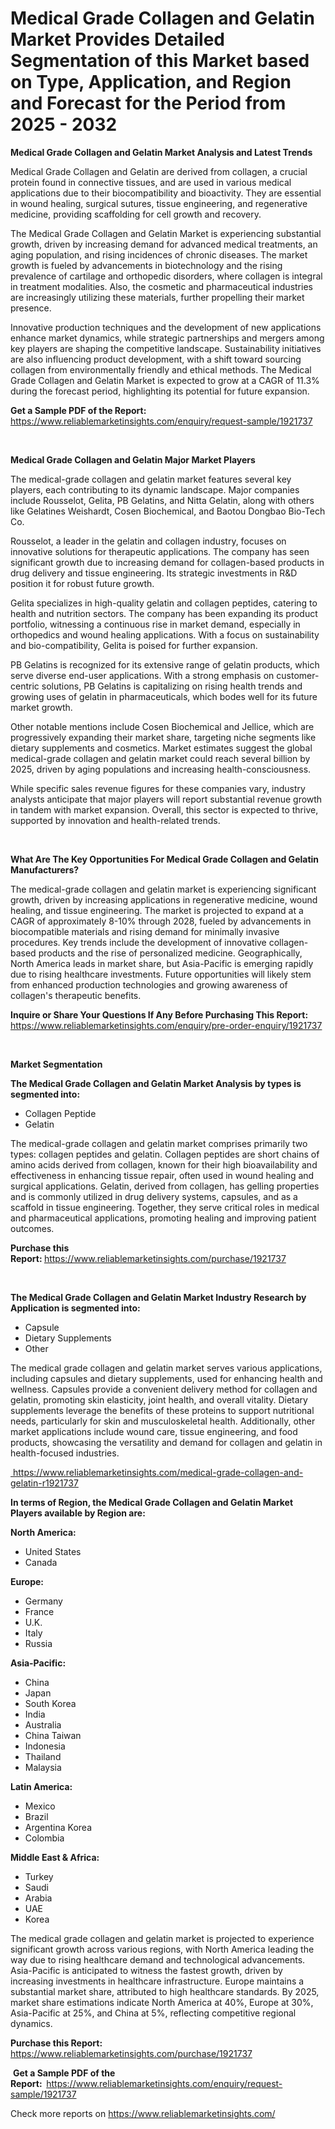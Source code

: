 <p><h1>Medical Grade Collagen and Gelatin Market Provides Detailed Segmentation of this Market based on Type, Application, and Region and Forecast for the Period from 2025 - 2032</h1></p><p><strong>Medical Grade Collagen and Gelatin Market Analysis and Latest Trends</strong></p>
<p><p>Medical Grade Collagen and Gelatin are derived from collagen, a crucial protein found in connective tissues, and are used in various medical applications due to their biocompatibility and bioactivity. They are essential in wound healing, surgical sutures, tissue engineering, and regenerative medicine, providing scaffolding for cell growth and recovery.</p><p>The Medical Grade Collagen and Gelatin Market is experiencing substantial growth, driven by increasing demand for advanced medical treatments, an aging population, and rising incidences of chronic diseases. The market growth is fueled by advancements in biotechnology and the rising prevalence of cartilage and orthopedic disorders, where collagen is integral in treatment modalities. Also, the cosmetic and pharmaceutical industries are increasingly utilizing these materials, further propelling their market presence.</p><p>Innovative production techniques and the development of new applications enhance market dynamics, while strategic partnerships and mergers among key players are shaping the competitive landscape. Sustainability initiatives are also influencing product development, with a shift toward sourcing collagen from environmentally friendly and ethical methods. The Medical Grade Collagen and Gelatin Market is expected to grow at a CAGR of 11.3% during the forecast period, highlighting its potential for future expansion.</p></p>
<p><strong>Get a Sample PDF of the Report:&nbsp;</strong> <a href="https://www.reliablemarketinsights.com/enquiry/request-sample/1921737?utm_campaign=2041&utm_medium=2&utm_source=Github&utm_content=ia&utm_term=04022025&utm_id=medical-grade-collagen-and-gelatin">https://www.reliablemarketinsights.com/enquiry/request-sample/1921737</a></p>
<p>&nbsp;</p>
<p><strong>Medical Grade Collagen and Gelatin Major Market Players</strong></p>
<p><p>The medical-grade collagen and gelatin market features several key players, each contributing to its dynamic landscape. Major companies include Rousselot, Gelita, PB Gelatins, and Nitta Gelatin, along with others like Gelatines Weishardt, Cosen Biochemical, and Baotou Dongbao Bio-Tech Co.</p><p>Rousselot, a leader in the gelatin and collagen industry, focuses on innovative solutions for therapeutic applications. The company has seen significant growth due to increasing demand for collagen-based products in drug delivery and tissue engineering. Its strategic investments in R&D position it for robust future growth.</p><p>Gelita specializes in high-quality gelatin and collagen peptides, catering to health and nutrition sectors. The company has been expanding its product portfolio, witnessing a continuous rise in market demand, especially in orthopedics and wound healing applications. With a focus on sustainability and bio-compatibility, Gelita is poised for further expansion.</p><p>PB Gelatins is recognized for its extensive range of gelatin products, which serve diverse end-user applications. With a strong emphasis on customer-centric solutions, PB Gelatins is capitalizing on rising health trends and growing uses of gelatin in pharmaceuticals, which bodes well for its future market growth.</p><p>Other notable mentions include Cosen Biochemical and Jellice, which are progressively expanding their market share, targeting niche segments like dietary supplements and cosmetics. Market estimates suggest the global medical-grade collagen and gelatin market could reach several billion by 2025, driven by aging populations and increasing health-consciousness.</p><p>While specific sales revenue figures for these companies vary, industry analysts anticipate that major players will report substantial revenue growth in tandem with market expansion. Overall, this sector is expected to thrive, supported by innovation and health-related trends.</p></p>
<p>&nbsp;</p>
<p><strong>What Are The Key Opportunities For Medical Grade Collagen and Gelatin Manufacturers?</strong></p>
<p><p>The medical-grade collagen and gelatin market is experiencing significant growth, driven by increasing applications in regenerative medicine, wound healing, and tissue engineering. The market is projected to expand at a CAGR of approximately 8-10% through 2028, fueled by advancements in biocompatible materials and rising demand for minimally invasive procedures. Key trends include the development of innovative collagen-based products and the rise of personalized medicine. Geographically, North America leads in market share, but Asia-Pacific is emerging rapidly due to rising healthcare investments. Future opportunities will likely stem from enhanced production technologies and growing awareness of collagen's therapeutic benefits.</p></p>
<p><strong>Inquire or Share Your Questions If Any Before Purchasing This Report:</strong> <a href="https://www.reliablemarketinsights.com/enquiry/pre-order-enquiry/1921737?utm_campaign=2041&utm_medium=2&utm_source=Github&utm_content=ia&utm_term=04022025&utm_id=medical-grade-collagen-and-gelatin">https://www.reliablemarketinsights.com/enquiry/pre-order-enquiry/1921737</a></p>
<p>&nbsp;</p>
<p><strong>Market Segmentation</strong></p>
<p><strong>The Medical Grade Collagen and Gelatin Market Analysis by types is segmented into:</strong></p>
<p><ul><li>Collagen Peptide</li><li>Gelatin</li></ul></p>
<p><p>The medical-grade collagen and gelatin market comprises primarily two types: collagen peptides and gelatin. Collagen peptides are short chains of amino acids derived from collagen, known for their high bioavailability and effectiveness in enhancing tissue repair, often used in wound healing and surgical applications. Gelatin, derived from collagen, has gelling properties and is commonly utilized in drug delivery systems, capsules, and as a scaffold in tissue engineering. Together, they serve critical roles in medical and pharmaceutical applications, promoting healing and improving patient outcomes.</p></p>
<p><strong>Purchase this Report:&nbsp;</strong><a href="https://www.reliablemarketinsights.com/purchase/1921737?utm_campaign=2041&utm_medium=2&utm_source=Github&utm_content=ia&utm_term=04022025&utm_id=medical-grade-collagen-and-gelatin">https://www.reliablemarketinsights.com/purchase/1921737</a></p>
<p>&nbsp;</p>
<p><strong>The Medical Grade Collagen and Gelatin Market Industry Research by Application is segmented into:</strong></p>
<p><ul><li>Capsule</li><li>Dietary Supplements</li><li>Other</li></ul></p>
<p><p>The medical grade collagen and gelatin market serves various applications, including capsules and dietary supplements, used for enhancing health and wellness. Capsules provide a convenient delivery method for collagen and gelatin, promoting skin elasticity, joint health, and overall vitality. Dietary supplements leverage the benefits of these proteins to support nutritional needs, particularly for skin and musculoskeletal health. Additionally, other market applications include wound care, tissue engineering, and food products, showcasing the versatility and demand for collagen and gelatin in health-focused industries.</p></p>
<p><a href="https://www.reliablemarketinsights.com/medical-grade-collagen-and-gelatin-r1921737?utm_campaign=2041&utm_medium=2&utm_source=Github&utm_content=ia&utm_term=04022025&utm_id=medical-grade-collagen-and-gelatin">&nbsp;https://www.reliablemarketinsights.com/medical-grade-collagen-and-gelatin-r1921737</a></p>
<p><strong>In terms of Region, the Medical Grade Collagen and Gelatin Market Players available by Region are:</strong></p>
<p>
    <p> <strong> North America: </strong>
        <ul>
            <li>United States</li>
            <li>Canada</li>
        </ul>
        </p> 
    <p> <strong> Europe: </strong>
        <ul>
            <li>Germany</li>
            <li>France</li>
            <li>U.K.</li>
            <li>Italy</li>
            <li>Russia</li>
        </ul>
        </p> 
    <p> <strong> Asia-Pacific: </strong>
        <ul>
            <li>China</li>
            <li>Japan</li>
            <li>South Korea</li>
            <li>India</li>
            <li>Australia</li>
            <li>China Taiwan</li>
            <li>Indonesia</li>
            <li>Thailand</li>
            <li>Malaysia</li>
        </ul>
        </p> 
    <p> <strong> Latin America: </strong>
        <ul>
            <li>Mexico</li>
            <li>Brazil</li>
            <li>Argentina Korea</li>
            <li>Colombia</li>
        </ul>
        </p> 
    <p> <strong> Middle East & Africa: </strong>
        <ul>
            <li>Turkey</li>
            <li>Saudi</li>
            <li>Arabia</li>
            <li>UAE</li>
            <li>Korea</li>
        </ul>
    </p>
    </p>
<p><p>The medical grade collagen and gelatin market is projected to experience significant growth across various regions, with North America leading the way due to rising healthcare demand and technological advancements. Asia-Pacific is anticipated to witness the fastest growth, driven by increasing investments in healthcare infrastructure. Europe maintains a substantial market share, attributed to high healthcare standards. By 2025, market share estimations indicate North America at 40%, Europe at 30%, Asia-Pacific at 25%, and China at 5%, reflecting competitive regional dynamics.</p></p>
<p><strong>Purchase this Report: </strong><a href="https://www.reliablemarketinsights.com/purchase/1921737?utm_campaign=2041&utm_medium=2&utm_source=Github&utm_content=ia&utm_term=04022025&utm_id=medical-grade-collagen-and-gelatin">https://www.reliablemarketinsights.com/purchase/1921737</a></p>
<p>&nbsp;<strong>Get a Sample PDF of the Report:&nbsp;&nbsp;</strong><a href="https://www.reliablemarketinsights.com/enquiry/request-sample/1921737?utm_campaign=2041&utm_medium=2&utm_source=Github&utm_content=ia&utm_term=04022025&utm_id=medical-grade-collagen-and-gelatin">https://www.reliablemarketinsights.com/enquiry/request-sample/1921737</a></p>
<p><strong></strong></p>
<p>Check more reports on <a href="https://www.reliablemarketinsights.com/?utm_campaign=2041&utm_medium=2&utm_source=Github&utm_content=ia&utm_term=04022025&utm_id=medical-grade-collagen-and-gelatin">https://www.reliablemarketinsights.com/</a></p>